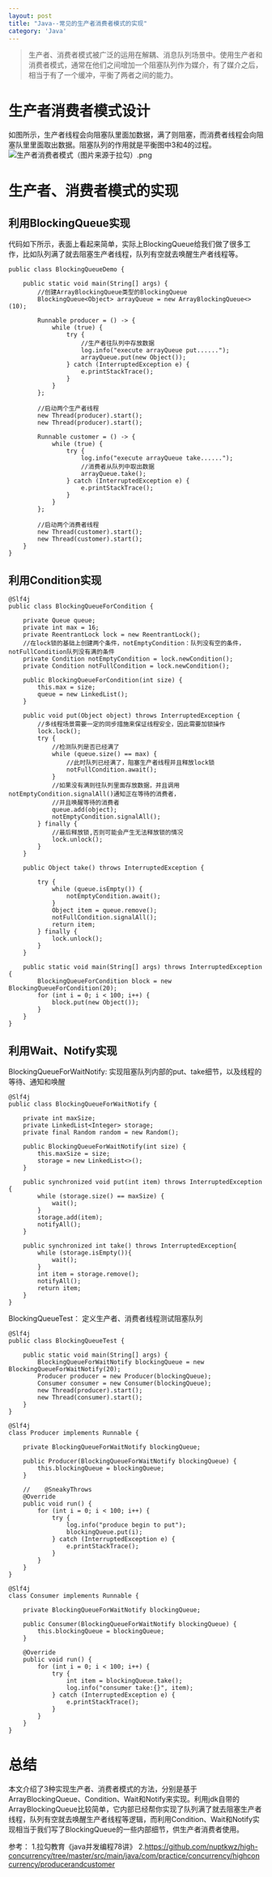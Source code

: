 ```yaml
---
layout: post
title: "Java--常见的生产者消费者模式的实现"
category: 'Java'
---
```


>生产者、消费者模式被广泛的运用在解耦、消息队列场景中。使用生产者和消费者模式，通常在他们之间增加一个阻塞队列作为媒介，有了媒介之后，相当于有了一个缓冲，平衡了两者之间的能力。

# 生产者消费者模式设计
如图所示，生产者线程会向阻塞队里面加数据，满了则阻塞，而消费者线程会向阻塞队里里面取出数据。阻塞队列的作用就是平衡图中3和4的过程。
![生产者消费者模式（图片来源于拉勾）.png](https://upload-images.jianshu.io/upload_images/9905084-6740a4732e015e56.png?imageMogr2/auto-orient/strip%7CimageView2/2/w/1240)

# 生产者、消费者模式的实现
## 利用BlockingQueue实现
代码如下所示，表面上看起来简单，实际上BlockingQueue给我们做了很多工作，比如队列满了就去阻塞生产者线程，队列有空就去唤醒生产者线程等。
```
public class BlockingQueueDemo {

    public static void main(String[] args) {
        //创建ArrayBlockingQueue类型的BlockingQueue
        BlockingQueue<Object> arrayQueue = new ArrayBlockingQueue<>(10);

        Runnable producer = () -> {
            while (true) {
                try {
                    //生产者往队列中存放数据
                    log.info("execute arrayQueue put......");
                    arrayQueue.put(new Object());
                } catch (InterruptedException e) {
                    e.printStackTrace();
                }
            }
        };

        //启动两个生产者线程
        new Thread(producer).start();
        new Thread(producer).start();

        Runnable customer = () -> {
            while (true) {
                try {
                    log.info("execute arrayQueue take......");
                    //消费者从队列中取出数据
                    arrayQueue.take();
                } catch (InterruptedException e) {
                    e.printStackTrace();
                }
            }
        };

        //启动两个消费者线程
        new Thread(customer).start();
        new Thread(customer).start();
    }
}
```
## 利用Condition实现
```
@Slf4j
public class BlockingQueueForCondition {

    private Queue queue;
    private int max = 16;
    private ReentrantLock lock = new ReentrantLock();
    //在lock锁的基础上创建两个条件，notEmptyCondition：队列没有空的条件，notFullCondition队列没有满的条件
    private Condition notEmptyCondition = lock.newCondition();
    private Condition notFullCondition = lock.newCondition();

    public BlockingQueueForCondition(int size) {
        this.max = size;
        queue = new LinkedList();
    }

    public void put(Object object) throws InterruptedException {
        //多线程场景需要一定的同步措施来保证线程安全，因此需要加锁操作
        lock.lock();
        try {
            //检测队列是否已经满了
            while (queue.size() == max) {
                //此时队列已经满了，阻塞生产者线程并且释放lock锁
                notFullCondition.await();
            }
            //如果没有满则往队列里面存放数据，并且调用notEmptyCondition.signalAll()通知正在等待的消费者，
            //并且唤醒等待的消费者
            queue.add(object);
            notEmptyCondition.signalAll();
        } finally {
            //最后释放锁,否则可能会产生无法释放锁的情况
            lock.unlock();
        }
    }

    public Object take() throws InterruptedException {

        try {
            while (queue.isEmpty()) {
                notEmptyCondition.await();
            }
            Object item = queue.remove();
            notFullCondition.signalAll();
            return item;
        } finally {
            lock.unlock();
        }
    }

    public static void main(String[] args) throws InterruptedException {
        BlockingQueueForCondition block = new BlockingQueueForCondition(20);
        for (int i = 0; i < 100; i++) {
            block.put(new Object());
        }
    }
}
```
## 利用Wait、Notify实现
BlockingQueueForWaitNotify: 实现阻塞队列内部的put、take细节，以及线程的等待、通知和唤醒
```
@Slf4j
public class BlockingQueueForWaitNotify {

    private int maxSize;
    private LinkedList<Integer> storage;
    private final Random random = new Random();

    public BlockingQueueForWaitNotify(int size) {
        this.maxSize = size;
        storage = new LinkedList<>();
    }

    public synchronized void put(int item) throws InterruptedException {
        while (storage.size() == maxSize) {
            wait();
        }
        storage.add(item);
        notifyAll();
    }

    public synchronized int take() throws InterruptedException{
        while (storage.isEmpty()){
            wait();
        }
        int item = storage.remove();
        notifyAll();
        return item;
    }
}
```
BlockingQueueTest： 定义生产者、消费者线程测试阻塞队列
```
@Slf4j
public class BlockingQueueTest {

    public static void main(String[] args) {
        BlockingQueueForWaitNotify blockingQueue = new BlockingQueueForWaitNotify(20);
        Producer producer = new Producer(blockingQueue);
        Consumer consumer = new Consumer(blockingQueue);
        new Thread(producer).start();
        new Thread(consumer).start();
    }
}

@Slf4j
class Producer implements Runnable {

    private BlockingQueueForWaitNotify blockingQueue;

    public Producer(BlockingQueueForWaitNotify blockingQueue) {
        this.blockingQueue = blockingQueue;
    }

    //    @SneakyThrows
    @Override
    public void run() {
        for (int i = 0; i < 100; i++) {
            try {
                log.info("produce begin to put");
                blockingQueue.put(i);
            } catch (InterruptedException e) {
                e.printStackTrace();
            }
        }
    }
}

@Slf4j
class Consumer implements Runnable {

    private BlockingQueueForWaitNotify blockingQueue;

    public Consumer(BlockingQueueForWaitNotify blockingQueue) {
        this.blockingQueue = blockingQueue;
    }

    @Override
    public void run() {
        for (int i = 0; i < 100; i++) {
            try {
                int item = blockingQueue.take();
                log.info("consumer take:{}", item);
            } catch (InterruptedException e) {
                e.printStackTrace();
            }
        }
    }
}
```
# 总结
本文介绍了3种实现生产者、消费者模式的方法，分别是基于ArrayBlockingQueue、Condition、Wait和Notify来实现。利用jdk自带的ArrayBlockingQueue比较简单，它内部已经帮你实现了队列满了就去阻塞生产者线程，队列有空就去唤醒生产者线程等逻辑，而利用Condition、Wait和Notify实现相当于我们写了BlockingQueue的一些内部细节，供生产者消费者使用。

参考：
1.拉勾教育《java并发编程78讲》
2.https://github.com/nuptkwz/high-concurrency/tree/master/src/main/java/com/practice/concurrency/highconcurrency/producerandcustomer













